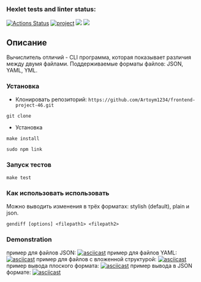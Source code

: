 ### Hexlet tests and linter status:
[![Actions Status](https://github.com/Artoym1234/frontend-project-46/workflows/hexlet-check/badge.svg)](https://github.com/Artoym1234/frontend-project-46/actions)
[![project](https://github.com/Artoym1234/frontend-project-46/actions/workflows/project.yml/badge.svg)](https://github.com/Artoym1234/frontend-project-46/actions/workflows/project.yml)
<a href="https://codeclimate.com/github/Artoym1234/frontend-project-46/maintainability"><img src="https://api.codeclimate.com/v1/badges/879cd59e98497d8d745e/maintainability" /></a>
<a href="https://codeclimate.com/github/Artoym1234/frontend-project-46/test_coverage"><img src="https://api.codeclimate.com/v1/badges/879cd59e98497d8d745e/test_coverage" /></a>

## Описание
Вычислитель отличий - CLI программа, которая показывает различия между двумя файлами.
Поддерживаемые форматы файлов: JSON, YAML, YML.

### Установка
* Клонировать репозиторий: `https://github.com/Artoym1234/frontend-project-46.git`
```
git clone
```
* Установка 
```
make install
```
```
sudo npm link
```

### Запуск тестов
```
make test
```
### Как использовать использовать
Можно выводить изменения в трёх форматах: stylish (default), plain и json.
```
gendiff [options] <filepath1> <filepath2>
```
### Demonstration 
пример для файлов JSON:
[![asciicast](https://asciinema.org/a/sYOlHoelItsfHk314iXyqvD4I.svg)](https://asciinema.org/a/sYOlHoelItsfHk314iXyqvD4I)
пример для файлов YAML:
[![asciicast](https://asciinema.org/a/CpDvBOl2HLzt7qjOpkg5nAc67.svg)](https://asciinema.org/a/CpDvBOl2HLzt7qjOpkg5nAc67)
пример для файлов c вложенной структурой:
[![asciicast](https://asciinema.org/a/qe7Hr382C0SGsl1nXxZy4TbOg.svg)](https://asciinema.org/a/qe7Hr382C0SGsl1nXxZy4TbOg)
пример вывода плоского формата:
[![asciicast](https://asciinema.org/a/rBmM2RAiWiL71esVeDLem88U6.svg)](https://asciinema.org/a/rBmM2RAiWiL71esVeDLem88U6)
пример вывода в JSON формате:
[![asciicast](https://asciinema.org/a/7luVU9P2lkOcHA3fYBdLplPoN.svg)](https://asciinema.org/a/7luVU9P2lkOcHA3fYBdLplPoN)

